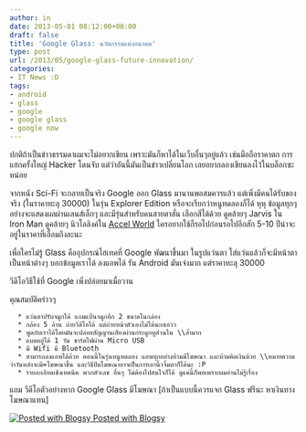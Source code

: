 ```yaml
---
author: in
date: 2013-05-01 08:12:00+00:00
draft: false
title: 'Google Glass: นวัตกรรมแห่งอนาคต'
type: post
url: /2013/05/google-glass-future-innovation/
categories:
- IT News :D
tags:
- android
- glass
- google
- google glass
- google now
---
```


ปกติถ้าเป็นข่าวธรรมดาผมจะไม่อยากเขียน เพราะมันก็หาได้ในเว็บอื่นๆอยู่แล้ว เช่นมือถือราคาตก การแฮกครั้งใหญ่ Hacker โดนจับ แต่ว่าอันนี้มันเป็นข่าวเปลี่ยนโลก เลยอยากลองเขียนลงไว้ในบล็อกซะหน่อย

จากหนัง Sci-Fi จะกลายเป็นจริง Google ออก Glass มานานพอสมควรแล้ว แต่เพิ่งมีคนได้รับของจริง (ในราคาทะลุ 30000) ในรุ่น Explorer Edition หรือจะเรียกว่าหนูทดลองก็ได้ หุหุ ข้อมูลทุกๆอย่างจะแสดงผลผ่านเลนส์เล็กๆ และมีรุ่นสำหรับคนสายตาสั่น เลือกสีได้ด้วย ดูคล้ายๆ Jarvis ใน Iron Man ดูคล้ายๆ นิวโลลิงค์ใน [Accel World](https://www.cyruszh.com/accel-world/) ใครอยากใช้ก็รอไปก่อนรอไปอีกสัก 5-10 ปีน่าจะอยู่ในราคาที่เอื่อมถึงละนะ

เพื่อใครไม่รู้ Glass คืออุปกรณ์ไฮเทคที่ Google พัฒนาขึ้นมา ในรูปแว่นตา ใส่แว่นแล้วก็จะมีหน้าตาเป็นหน้าต่างๆ บอกข้อมูลเราได้ ลงแอพได้ รัน Android มันเจ๋งมาก แต่ราคาทะลุ 30000

วีดีโอวิธีใช้ที่ Google เพิ่งปล่อยมาเมื่อวาน


<!-- more -->


คุณสมบัติคร่าวๆ



	  * แว่นตาปรับจมูกได้ แถมแป้นจมูกอีก 2 ขนาดในกล่อง
	  * กล้อง 5 ล้าน ถ่ายวีดีโอได้ แต่ถ่ายหน้าตัวเองไม่ได้นะเธอวว
	  * พูดกับเราได้โดยมันจะปล่อยสัญญานเสียงผ่านกระดูกหูส่วนใน \\ล้ำมาก
	  * แบตอยู่ได้ 1 วัน ชาร์ตไฟผ่าน Micro USB
	  * มี Wifi มี Bluetooth
	  * สามารถลงแอพได้ด้วย ตอนนี้ในรุ่นหนูทดลอง แอพทุกอย่างห้ามมีโฆษณา และห้ามคิดเงินด้วย \\หมายความว่าวันหลังจะมี=โฆษณาขึ้น และวิธีปิดโฆษณาอาจเป็นการเอานิ้วจิ้มตาก็ได้นะ :P
	  * รายละเอียดเชิงเทคนิค พวกตัวเลข อื่นๆ ไม่ต้องไปสนใจก็ได้ ดูแค่นี้ก็พอเพราะผมอ่านไม่รู้เรื่อง



แถม วีดีโอตัวอย่างหาก Google Glass มีโฆษณา [ถ้าเป็นแบบนี้ควรแจก Glass ฟรีนะ หาเงินทางโฆษณาแทน]






[![Posted with Blogsy](http://blogsyapp.com/images/blogsy_footer_icon.png)
Posted with Blogsy](http://blogsyapp.com)
